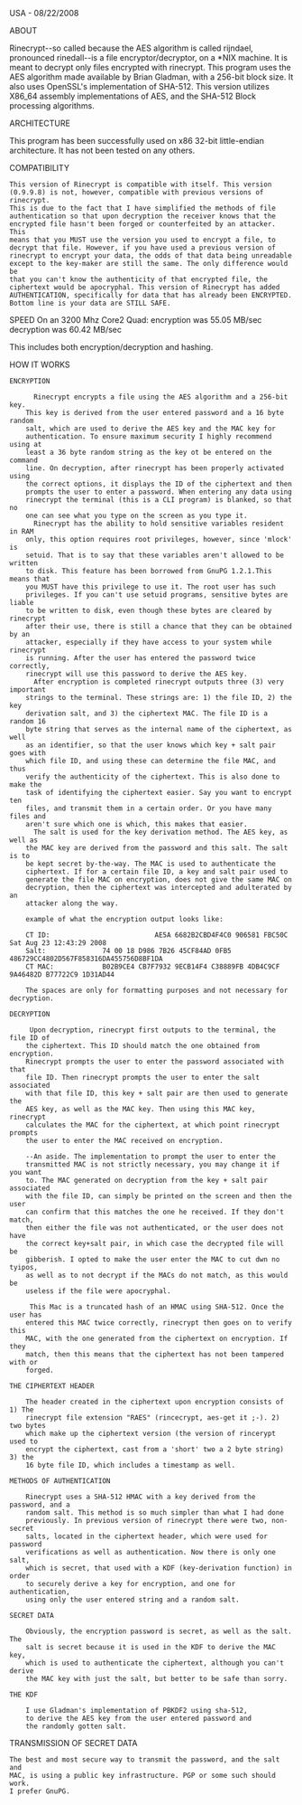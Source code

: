 USA - 08/22/2008

ABOUT 

Rinecrypt--so called because the AES algorithm is called rijndael,
pronounced rinedall--is a file encryptor/decryptor, on a *NIX machine.
It is meant to decrypt only files encrypted with rinecrypt. This program
uses the AES algorithm made available by Brian Gladman, with a 256-bit
block size. It also uses OpenSSL's implementation of SHA-512. 
This version utilizes X86_64 assembly implementations of AES, and the
SHA-512 Block processing algorithms.

ARCHITECTURE 

This program has been successfully used on x86 32-bit little-endian 
architecture. It has not been tested on any others. 

COMPATIBILITY 

	This version of Rinecrypt is compatible with itself. This version
	(0.9.9.8) is not, however, compatible with previous versions of rinecrypt.
	This is due to the fact that I have simplified the methods of file
	authentication so that upon decryption the receiver knows that the
	encrypted file hasn't been forged or counterfeited by an attacker. This
	means that you MUST use the version you used to encrypt a file, to
	decrypt that file. However, if you have used a previous version of
	rinecrypt to encrypt your data, the odds of that data being unreadable
	except to the key-maker are still the same. The only difference would be
	that you can't know the authenticity of that encrypted file, the
	ciphertext would be apocryphal. This version of Rinecrypt has added
	AUTHENTICATION, specifically for data that has already been ENCRYPTED.
	Bottom line is your data are STILL SAFE.

SPEED
 On an 3200 Mhz Core2 Quad:
 encryption was 55.05 MB/sec
 decryption was 60.42 MB/sec

 This includes both encryption/decryption and hashing.

HOW IT WORKS

	ENCRYPTION

		  Rinecrypt encrypts a file using the AES algorithm and a 256-bit key.
		This key is derived from the user entered password and a 16 byte random
		salt, which are used to derive the AES key and the MAC key for
		authentication. To ensure maximum security I highly recommend using at
		least a 36 byte random string as the key ot be entered on the command
		line. On decryption, after rinecrypt has been properly activated using
		the correct options, it displays the ID of the ciphertext and then
		prompts the user to enter a password. When entering any data using
		rinecrypt the terminal (this is a CLI program) is blanked, so that no
		one can see what you type on the screen as you type it.
		  Rinecrypt has the ability to hold sensitive variables resident in RAM
		only, this option requires root privileges, however, since 'mlock' is
		setuid. That is to say that these variables aren't allowed to be written
		to disk. This feature has been borrowed from GnuPG 1.2.1.This means that
		you MUST have this privilege to use it. The root user has such
		privileges. If you can't use setuid programs, sensitive bytes are liable
		to be written to disk, even though these bytes are cleared by rinecrypt
		after their use, there is still a chance that they can be obtained by an
		attacker, especially if they have access to your system while rinecrypt
		is running. After the user has entered the password twice correctly,
		rinecrypt will use this password to derive the AES key.
		  After encryption is completed rinecrypt outputs three (3) very important
		strings to the terminal. These strings are: 1) the file ID, 2) the key
		derivation salt, and 3) the ciphertext MAC. The file ID is a random 16
		byte string that serves as the internal name of the ciphertext, as well
		as an identifier, so that the user knows which key + salt pair goes with
		which file ID, and using these can determine the file MAC, and thus
		verify the authenticity of the ciphertext. This is also done to make the
		task of identifying the ciphertext easier. Say you want to encrypt ten
		files, and transmit them in a certain order. Or you have many files and
		aren't sure which one is which, this makes that easier.
		  The salt is used for the key derivation method. The AES key, as well as
		the MAC key are derived from the password and this salt. The salt is to
		be kept secret by-the-way. The MAC is used to authenticate the
		ciphertext. If for a certain file ID, a key and salt pair used to
		generate the file MAC on encryption, does not give the same MAC on
		decryption, then the ciphertext was intercepted and adulterated by an
		attacker along the way.

		example of what the encryption output looks like:

		CT ID:                          AE5A 6682B2CBD4F4C0 906581 FBC50C Sat Aug 23 12:43:29 2008
		Salt:              74 00 18 D986 7B26 45CF84AD 0FB5 486729CC4802D567F858316DA455756D8BF1DA
		CT MAC:            B02B9CE4 CB7F7932 9ECB14F4 C38889FB 4DB4C9CF 9A46482D B77722C9 1D31AD44

		The spaces are only for formatting purposes and not necessary for decryption.

	DECRYPTION

		 Upon decryption, rinecrypt first outputs to the terminal, the file ID of
		the ciphertext. This ID should match the one obtained from encryption.
		Rinecrypt prompts the user to enter the password associated with that
		file ID. Then rinecrypt prompts the user to enter the salt associated
		with that file ID, this key + salt pair are then used to generate the
		AES key, as well as the MAC key. Then using this MAC key, rinecrypt
		calculates the MAC for the ciphertext, at which point rinecrypt prompts
		the user to enter the MAC received on encryption.

		--An aside. The implementation to prompt the user to enter the
		transmitted MAC is not strictly necessary, you may change it if you want
		to. The MAC generated on decryption from the key + salt pair associated
		with the file ID, can simply be printed on the screen and then the user
		can confirm that this matches the one he received. If they don't match,
		then either the file was not authenticated, or the user does not have
		the correct key+salt pair, in which case the decrypted file will be
		gibberish. I opted to make the user enter the MAC to cut dwn no tyipos,
		as well as to not decrypt if the MACs do not match, as this would be
		useless if the file were apocryphal.

		 This Mac is a truncated hash of an HMAC using SHA-512. Once the user has
		entered this MAC twice correctly, rinecrypt then goes on to verify this
		MAC, with the one generated from the ciphertext on encryption. If they
		match, then this means that the ciphertext has not been tampered with or
		forged.

	THE CIPHERTEXT HEADER

		The header created in the ciphertext upon encryption consists of 1) The
		rinecrypt file extension "RAES" (rincecrypt, aes-get it ;-). 2) two bytes
		which make up the ciphertext version (the version of rincerypt used to
		encrypt the ciphertext, cast from a 'short' two a 2 byte string) 3) the
		16 byte file ID, which includes a timestamp as well.

	METHODS OF AUTHENTICATION

		Rinecrypt uses a SHA-512 HMAC with a key derived from the password, and a
		random salt. This method is so much simpler than what I had done
		previously. In previous version of rinecrypt there were two, non-secret
		salts, located in the ciphertext header, which were used for password
		verifications as well as authentication. Now there is only one salt,
		which is secret, that used with a KDF (key-derivation function) in order
		to securely derive a key for encryption, and one for authentication,
		using only the user entered string and a random salt.

	SECRET DATA

		Obviously, the encryption password is secret, as well as the salt. The
		salt is secret because it is used in the KDF to derive the MAC key,
		which is used to authenticate the ciphertext, although you can't derive
		the MAC key with just the salt, but better to be safe than sorry.

	THE KDF

		I use Gladman's implementation of PBKDF2 using sha-512, 
		to derive the AES key from the user entered password and 
		the randomly gotten salt.

TRANSMISSION OF SECRET DATA 

	The best and most secure way to transmit the password, and the salt and
	MAC, is using a public key infrastructure. PGP or some such should work.
	I prefer GnuPG. 

